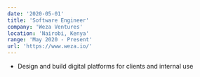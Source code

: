 ```yaml
---
date: '2020-05-01'
title: 'Software Engineer'
company: 'Weza Ventures'
location: 'Nairobi, Kenya'
range: 'May 2020 - Present'
url: 'https://www.weza.io/'
---
```


-   Design and build digital platforms for clients and internal use

